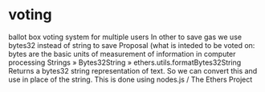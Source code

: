 # voting
ballot box voting system for multiple users
In other to save gas we use bytes32 instead of string to save Proposal (what is inteded to be voted on: bytes are the basic units of measurement of information in computer processing
Strings » Bytes32String » ethers.utils.formatBytes32String Returns a bytes32 string representation of text. So we can convert this and use in place of the string.
This is done using nodes.js / The Ethers Project
